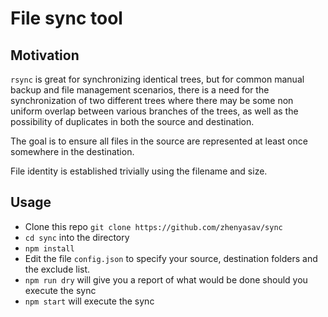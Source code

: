 # File sync tool

## Motivation
`rsync` is great for synchronizing identical trees, but for common manual backup and file management scenarios, there is a need for the synchronization of two different trees where there may be some non uniform overlap between various branches of the trees, as well as the possibility of duplicates in both the source and destination. 

The goal is to ensure all files in the source are represented at least once somewhere in the destination.

File identity is established trivially using the filename and size.

## Usage
- Clone this repo `git clone https://github.com/zhenyasav/sync`
- `cd sync` into the directory
- `npm install`
- Edit the file `config.json` to specify your source, destination folders and the exclude list.
- `npm run dry` will give you a report of what would be done should you execute the sync
- `npm start` will execute the sync
